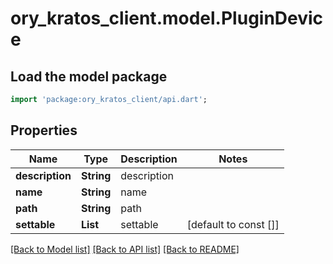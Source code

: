# ory_kratos_client.model.PluginDevice

## Load the model package
```dart
import 'package:ory_kratos_client/api.dart';
```

## Properties
Name | Type | Description | Notes
------------ | ------------- | ------------- | -------------
**description** | **String** | description | 
**name** | **String** | name | 
**path** | **String** | path | 
**settable** | **List<String>** | settable | [default to const []]

[[Back to Model list]](../README.md#documentation-for-models) [[Back to API list]](../README.md#documentation-for-api-endpoints) [[Back to README]](../README.md)


